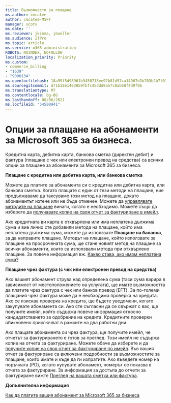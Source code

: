```yaml
---
title: Възможности за плащане
ms.author: cmcatee
author: cmcatee-MSFT
manager: scotv
ms.date: ''
ms.reviewer: jkinma, jmueller
ms.audience: ITPro
ms.topic: article
ms.service: o365-administration
ROBOTS: NOINDEX, NOFOLLOW
localization_priority: Priority
ms.custom:
- commerce_billing
- "1639"
- "9000134"
ms.openlocfilehash: 18a95f5d98961b9450718ee97b81d97ca14967d1b703b2b7f034d15e46f1a1bd
ms.sourcegitcommit: d71b18e1403859fbfc45ddd9a57c8ab68f4d9f96
ms.translationtype: MT
ms.contentlocale: bg-BG
ms.lasthandoff: 08/06/2021
ms.locfileid: "54500941"
---
```

# <a name="payment-options-for-microsoft-365-for-business-subscriptions"></a>Опции за плащане на абонаменти за Microsoft 365 за бизнеса.
  
Кредитна карта, дебитна карта, банкова сметка (директен дебит) и фактура (плащане с чек или електронен превод на средства) са всички опции за плащане за абонаменти за Microsoft 365 за бизнеса.
  
**Плащане с кредитна или дебитна карта, или банкова сметка**
  
Можете да платите за абонамента си с кредитна или дебитна карта, или банкова сметка. Когато плащате с един от тези методи на плащане, ние продължаваме да таксуваме този метод на плащане, докато абонаментът изтече или не бъде отменен. Можете да [управлявате методите на плащане](/microsoft-365/commerce/billing-and-payments/manage-payment-methods) винаги, когато е необходимо. Можете също да изберете да [получавате копие на своя отчет за фактуриране в имейл](/microsoft-365/commerce/billing-and-payments/view-your-bill-or-invoice#receive-a-copy-of-your-billing-statement-in-email).

Ако кредитната ви карта е отхвърлена или има неплатена дължима сума и вие лично сте добавили метода на плащане, който има неплатена дължима сума, можете да използвате **Плащане на баланса**, за да направите плащане. Методът на плащане, който използвате за плащане на просрочената сума, ще стане новият метод на плащане за всички абонаменти, които са използвали метода при отхвърлено плащане. За повече информация вж. [Какво става, ако имам неплатена сума?](/microsoft-365/commerce/billing-and-payments/pay-for-your-subscription#what-if-i-have-an-outstanding-balance)

**Плащане чрез фактура (с чек или електронен превод на средства)**
  
Ако вашият абонамент струва над определена сума (тази сума варира в зависимост от местоположението на услугата), ще имате възможността да платите чрез фактура с чек или банков превод (EFT). За по-големи плащания чрез фактура може да е необходима проверка на кредита. Ако се изисква проверка на кредита, ще бъдете уведомени, когато закупувате абонамента си. Ако сте съгласни да се свържат с вас, ще получите имейл, който съдържа повече информация относно кандидатстването за одобрение на кредита. Кредитните проверки обикновено приключват в рамките на два работни дни.

Ако плащате абонамента си чрез фактура, ще получите имейл, че отчетът за фактурирането е готов за преглед. Този имейл не съдържа копие на отчета за фактуриране. Можете обаче да изберете и да [получите копие на своя отчет за фактуриране по имейл](/microsoft-365/commerce/billing-and-payments/view-your-bill-or-invoice#receive-a-copy-of-your-billing-statement-in-email). Във вашия отчет за фактуриране са включени подробности за възможностите за плащане, които имате и къде да ги изпратите. Ако въведете номер на поръчката (PO), когато купувате абонамент, номерът се показва в отчета за фактуриране. За информация за достъпа до отчети за фактуриране вижте [Преглед на вашата сметка или фактура](/microsoft-365/commerce/billing-and-payments/view-your-bill-or-invoice).
  
**Допълнителна информация**
  
[Как да платите вашия абонамент за Microsoft 365 за бизнеса](/microsoft-365/commerce/billing-and-payments/pay-for-your-subscription)